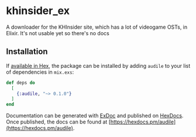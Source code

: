 # khinsider_ex

A downloader for the KHInsider site, which has a lot of videogame OSTs, in Elixir. It's not usable yet so there's no docs

## Installation

If [available in Hex](https://hex.pm/docs/publish), the package can be installed
by adding `audile` to your list of dependencies in `mix.exs`:

```elixir
def deps do
  [
    {:audile, "~> 0.1.0"}
  ]
end
```

Documentation can be generated with [ExDoc](https://github.com/elixir-lang/ex_doc)
and published on [HexDocs](https://hexdocs.pm). Once published, the docs can
be found at [https://hexdocs.pm/audile](https://hexdocs.pm/audile).

